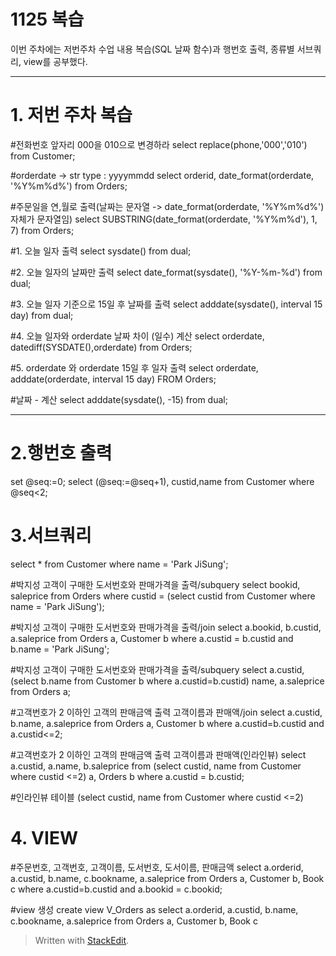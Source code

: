 # 1125 복습
이번 주차에는 저번주차 수업 내용 복습(SQL 날짜 함수)과 행번호 출력,  종류별 서브쿼리, view를 공부했다.

---
# 1. 저번 주차 복습
#전화번호 앞자리 000을 010으로 변경하라
select replace(phone,'000','010')
from Customer;

#orderdate -> str type :  yyyymmdd
select orderid, date_format(orderdate, '%Y%m%d%')
from Orders;

#주문일을 연,월로 출력(날짜는 문자열 -> date_format(orderdate, '%Y%m%d%')자체가 문자열임)
select SUBSTRING(date_format(orderdate, '%Y%m%d'), 1, 7)
from Orders;

#1. 오늘 일자 출력
select sysdate()
from dual;

#2. 오늘 일자의 날짜만 출력
select date_format(sysdate(), '%Y-%m-%d')
from dual;

#3. 오늘 일자 기준으로 15일 후 날짜를 출력
select adddate(sysdate(), interval 15 day)
from dual;

#4. 오늘 일자와 orderdate 날짜 차이 (일수) 계산 
select orderdate, datediff(SYSDATE(),orderdate)
from Orders;

#5. orderdate 와 orderdate 15일 후 일자 출력 
select orderdate, adddate(orderdate, interval 15 day) 
FROM Orders;

#날짜 - 계산 
select adddate(sysdate(), -15) from dual;


---

# 2.행번호 출력 
set @seq:=0;
select (@seq:=@seq+1), custid,name
from Customer
where @seq<2;

# 3.서브쿼리
select * from Customer
where name = 'Park JiSung';

#박지성 고객이 구매한 도서번호와 판매가격을 출력/subquery
select bookid, saleprice
from Orders
where custid = (select custid from Customer where name = 'Park JiSung');

#박지성 고객이 구매한 도서번호와 판매가격을 출력/join
select a.bookid, b.custid, a.saleprice
from Orders a, Customer b
where a.custid =  b.custid
and b.name = 'Park JiSung';

#박지성 고객이 구매한 도서번호와 판매가격을 출력/subquery
select a.custid, (select b.name from Customer b where a.custid=b.custid) name, a.saleprice
from Orders a;

#고객번호가 2 이하인 고객의 판매금액 출력  고객이름과 판매액/join
select a.custid, b.name, a.saleprice
from Orders a, Customer b
where a.custid=b.custid
and a.custid<=2;

#고객번호가 2 이하인 고객의 판매금액 출력  고객이름과 판매액(인라인뷰)
select a.custid, a.name, b.saleprice
from (select custid, name
from Customer
where custid <=2) a, Orders b
where a.custid = b.custid;

#인라인뷰 테이블 
(select custid, name
from Customer
where custid <=2)

# 4. VIEW
#주문번호, 고객번호, 고객이름, 도서번호, 도서이름, 판매금액
select a.orderid, a.custid, b.name, c.bookname, a.saleprice
from Orders a, Customer b, Book c
where a.custid=b.custid and a.bookid = c.bookid;

#view 생성 
create view V_Orders
as 
select a.orderid, a.custid, b.name, c.bookname, a.saleprice
from Orders a, Customer b, Book c


> Written with [StackEdit](https://stackedit.io/).
<!--stackedit_data:
eyJoaXN0b3J5IjpbNTQ4OTc0Mzc0XX0=
-->